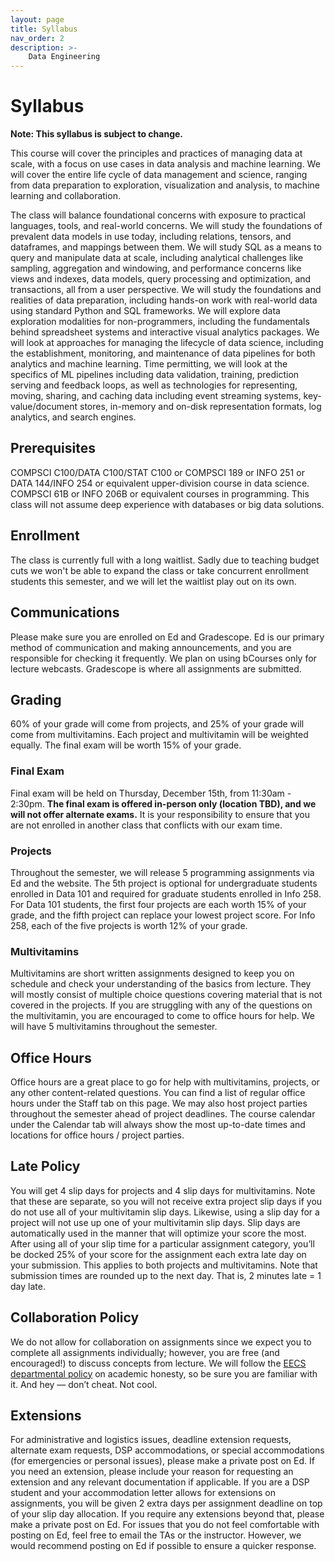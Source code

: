 ```yaml
---
layout: page
title: Syllabus
nav_order: 2
description: >-
    Data Engineering
---
```



# Syllabus

**Note: This syllabus is subject to change.**

This course will cover the principles and practices of managing data at scale, with a focus on use cases in data analysis and machine learning. We will cover the entire life cycle of data management and science, ranging from data preparation to exploration, visualization and analysis, to machine learning and collaboration.

The class will balance foundational concerns with exposure to practical languages, tools, and real-world concerns. We will study the foundations of prevalent data models in use today, including relations, tensors, and dataframes, and mappings between them. We will study SQL as a means to query and manipulate data at scale, including analytical challenges like sampling, aggregation and windowing, and performance concerns like views and indexes, data models, query processing and optimization, and transactions, all from a user perspective. We will study the foundations and realities of data preparation, including hands-on work with real-world data using standard Python and SQL frameworks. We will explore data exploration modalities for non-programmers, including the fundamentals behind spreadsheet systems and interactive visual analytics packages. We will look at approaches for managing the lifecycle of data science, including the establishment, monitoring, and maintenance of data pipelines for both analytics and machine learning. Time permitting, we will look at the specifics of ML pipelines including data validation, training, prediction serving and feedback loops, as well as technologies for representing, moving, sharing, and caching data including event streaming systems, key-value/document stores, in-memory and on-disk representation formats, log analytics, and search engines.

## Prerequisites
COMPSCI C100/DATA C100/STAT C100 or COMPSCI 189 or INFO 251 or DATA 144/INFO 254 or equivalent upper-division course in data science. COMPSCI 61B or INFO 206B or equivalent courses in programming. This class will not assume deep experience with databases or big data solutions.

## Enrollment
The class is currently full with a long waitlist. Sadly due to teaching budget cuts we won't be able to expand the class or take concurrent enrollment students this semester, and we will let the waitlist play out on its own.

## Communications
Please make sure you are enrolled on Ed and Gradescope. Ed is our primary method of communication and making announcements, and you are responsible for checking it frequently. We plan on using bCourses only for lecture webcasts. Gradescope is where all assignments are submitted.

## Grading
60% of your grade will come from projects, and 25% of your grade will come from multivitamins. Each project and multivitamin will be weighted equally. The final exam will be worth 15% of your grade.

### Final Exam
Final exam will be held on Thursday, December 15th, from 11:30am - 2:30pm. **The final exam is offered in-person only (location TBD), and we will not offer alternate exams.** It is your responsibility to ensure that you are not enrolled in another class that conflicts with our exam time.

### Projects
Throughout the semester, we will release 5 programming assignments via Ed and the website. The 5th project is optional for undergraduate students enrolled in Data 101 and required for graduate students enrolled in Info 258. For Data 101 students, the first four projects are each worth 15% of your grade, and the fifth project can replace your lowest project score. For Info 258, each of the five projects is worth 12% of your grade.

### Multivitamins
Multivitamins are short written assignments designed to keep you on schedule and check your understanding of the basics from lecture. They will mostly consist of multiple choice questions covering material that is not covered in the projects. If you are struggling with any of the questions on the multivitamin, you are encouraged to come to office hours for help. We will have 5 multivitamins throughout the semester.

## Office Hours
Office hours are a great place to go for help with multivitamins, projects, or any other content-related questions. You can find a list of regular office hours under the Staff tab on this page. We may also host project parties throughout the semester ahead of project deadlines. The course calendar under the Calendar tab will always show the most up-to-date times and locations for office hours / project parties.

## Late Policy
You will get 4 slip days for projects and 4 slip days for multivitamins. Note that these are separate, so you will not receive extra project slip days if you do not use all of your multivitamin slip days. Likewise, using a slip day for a project will not use up one of your multivitamin slip days. Slip days are automatically used in the manner that will optimize your score the most. After using all of your slip time for a particular assignment category, you’ll be docked 25% of your score for the assignment each extra late day on your submission. This applies to both projects and multivitamins. Note that submission times are rounded up to the next day. That is, 2 minutes late = 1 day late.

## Collaboration Policy
We do not allow for collaboration on assignments since we expect you to complete all assignments individually; however, you are free (and encouraged!) to discuss concepts from lecture. We will follow the [EECS departmental policy](https://eecs.berkeley.edu/resources/students/academic-dishonesty) on academic honesty, so be sure you are familiar with it. And hey — don’t cheat. Not cool.

## Extensions
For administrative and logistics issues, deadline extension requests, alternate exam requests, DSP accommodations, or special accommodations (for emergencies or personal issues), please make a private post on Ed. If you need an extension, please include your reason for requesting an extension and any relevant documentation if applicable. If you are a DSP student and your accommodation letter allows for extensions on assignments, you will be given 2 extra days per assignment deadline on top of your slip day allocation. If you require any extensions beyond that, please make a private post on Ed. For issues that you do not feel comfortable with posting on Ed, feel free to email the TAs or the instructor. However, we would recommend posting on Ed if possible to ensure a quicker response.
